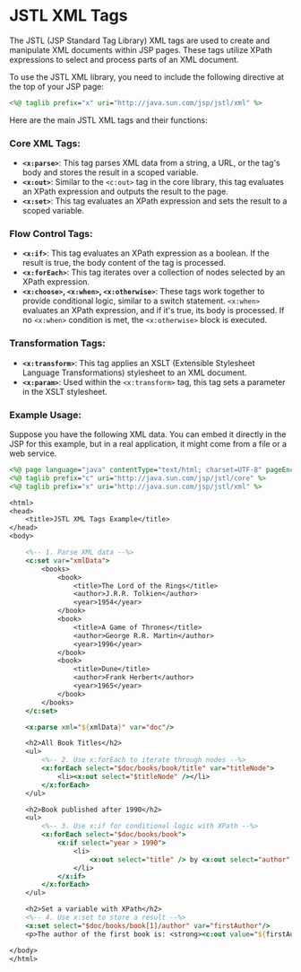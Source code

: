 # JSTL XML Tags

The JSTL (JSP Standard Tag Library) XML tags are used to create and manipulate XML documents within JSP pages. These tags utilize XPath expressions to select and process parts of an XML document.

To use the JSTL XML library, you need to include the following directive at the top of your JSP page:

```jsp
<%@ taglib prefix="x" uri="http://java.sun.com/jsp/jstl/xml" %>
```

Here are the main JSTL XML tags and their functions:

### Core XML Tags:

*   **`<x:parse>`**: This tag parses XML data from a string, a URL, or the tag's body and stores the result in a scoped variable.
*   **`<x:out>`**: Similar to the `<c:out>` tag in the core library, this tag evaluates an XPath expression and outputs the result to the page.
*   **`<x:set>`**: This tag evaluates an XPath expression and sets the result to a scoped variable.

### Flow Control Tags:

*   **`<x:if>`**: This tag evaluates an XPath expression as a boolean. If the result is true, the body content of the tag is processed.
*   **`<x:forEach>`**: This tag iterates over a collection of nodes selected by an XPath expression.
*   **`<x:choose>`, `<x:when>`, `<x:otherwise>`**: These tags work together to provide conditional logic, similar to a switch statement. `<x:when>` evaluates an XPath expression, and if it's true, its body is processed. If no `<x:when>` condition is met, the `<x:otherwise>` block is executed.

### Transformation Tags:

*   **`<x:transform>`**: This tag applies an XSLT (Extensible Stylesheet Language Transformations) stylesheet to an XML document.
*   **`<x:param>`**: Used within the `<x:transform>` tag, this tag sets a parameter in the XSLT stylesheet.

### Example Usage:

Suppose you have the following XML data. You can embed it directly in the JSP for this example, but in a real application, it might come from a file or a web service.

```jsp
<%@ page language="java" contentType="text/html; charset=UTF-8" pageEncoding="UTF-8"%>
<%@ taglib prefix="c" uri="http://java.sun.com/jsp/jstl/core" %>
<%@ taglib prefix="x" uri="http://java.sun.com/jsp/jstl/xml" %>

<html>
<head>
    <title>JSTL XML Tags Example</title>
</head>
<body>

    <%-- 1. Parse XML data --%>
    <c:set var="xmlData">
        <books>
            <book>
                <title>The Lord of the Rings</title>
                <author>J.R.R. Tolkien</author>
                <year>1954</year>
            </book>
            <book>
                <title>A Game of Thrones</title>
                <author>George R.R. Martin</author>
                <year>1996</year>
            </book>
            <book>
                <title>Dune</title>
                <author>Frank Herbert</author>
                <year>1965</year>
            </book>
        </books>
    </c:set>

    <x:parse xml="${xmlData}" var="doc"/>

    <h2>All Book Titles</h2>
    <ul>
        <%-- 2. Use x:forEach to iterate through nodes --%>
        <x:forEach select="$doc/books/book/title" var="titleNode">
            <li><x:out select="$titleNode" /></li>
        </x:forEach>
    </ul>

    <h2>Book published after 1990</h2>
    <ul>
        <%-- 3. Use x:if for conditional logic with XPath --%>
        <x:forEach select="$doc/books/book">
            <x:if select="year > 1990">
                <li>
                    <x:out select="title" /> by <x:out select="author" />
                </li>
            </x:if>
        </x:forEach>
    </ul>

    <h2>Set a variable with XPath</h2>
    <%-- 4. Use x:set to store a result --%>
    <x:set select="$doc/books/book[1]/author" var="firstAuthor"/>
    <p>The author of the first book is: <strong><c:out value="${firstAuthor}"/></strong></p>

</body>
</html>
```
